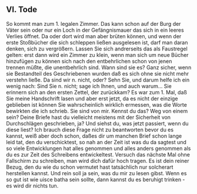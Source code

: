 ## VI. Tode 
So kommt man zum 1. legalen Zimmer. Das kann schon auf der Burg der Väter sein oder nur ein Loch in der Gefängnismauer das sich in ein leeres Verlies öffnet. Da oder dort wird man aber brüten können, und wenn der erste Stoßbücher die sich schleppen ließen ausgelesen ist, darf man daran denken, sich zu vergrößern. Lassen Sie sich andrerseits das als Faustregel gelten: erst dann wird ein Zimmer zu klein, wenn man sich um neue Bücher hinzufügen zu können sich nach den entbehrlichen schon von jenen trennen müßte, die unentbehrlich sind. Wann sind sie es? Ganz sicher, wenn sie Bestandteil des Geschriebenen wurden daß es sich ohne sie nicht mehr verstehn ließe. Da sind wir n. nicht, oder? Sehn Sie, und darum helfe ich ein wenig nach: Sind Sie n. nicht; sage ich Ihnen, und auch warum... Sie erinnern sich an den ersten Zettel, der zurückkam? Es war zum 1. Mal, daß Sie meine Handschrift lasen und aber erst jetzt, da es nicht der einzige geblieben ist können Sie wahrscheinlich wirklich ermessen, was die Worte bewirkten die ich schrieb. Sie sind von mir. Kennst du das? Weg von einem sein? Deine Briefe hast du vielleicht meistens mit der Sicherheit von Durchschlägen geschrieben, ja? Und siehst du, was jetzt passiert, wenn du diese liest? Ich brauch diese Frage nicht zu beantworten bevor du es kannst, weiß aber doch schon, daßes dir um manchen Brief schon lange leid tat, den du verschicktest, so nah an der Zeit ist was du da sagtest und so viele Entwicklungen hat alles genommen und alles anders genommen als du es zur Zeit des Schreibens entwickeltest. Versuch das nächste Mal ohne Fallschirm zu schreiben, man wird dich dafür hoch tragen. Es ist dein reiner Bezug, den du wie du schon vermutet hast tatsächlich nur solcherart herstellen kannst. Und rein soll ja sein, was du mir zu lesen gibst. Wenn es so gut ist wie uisce batha sein sollte, dann kannst du es beruhigt trinken - es wird dir nichts tun.    
